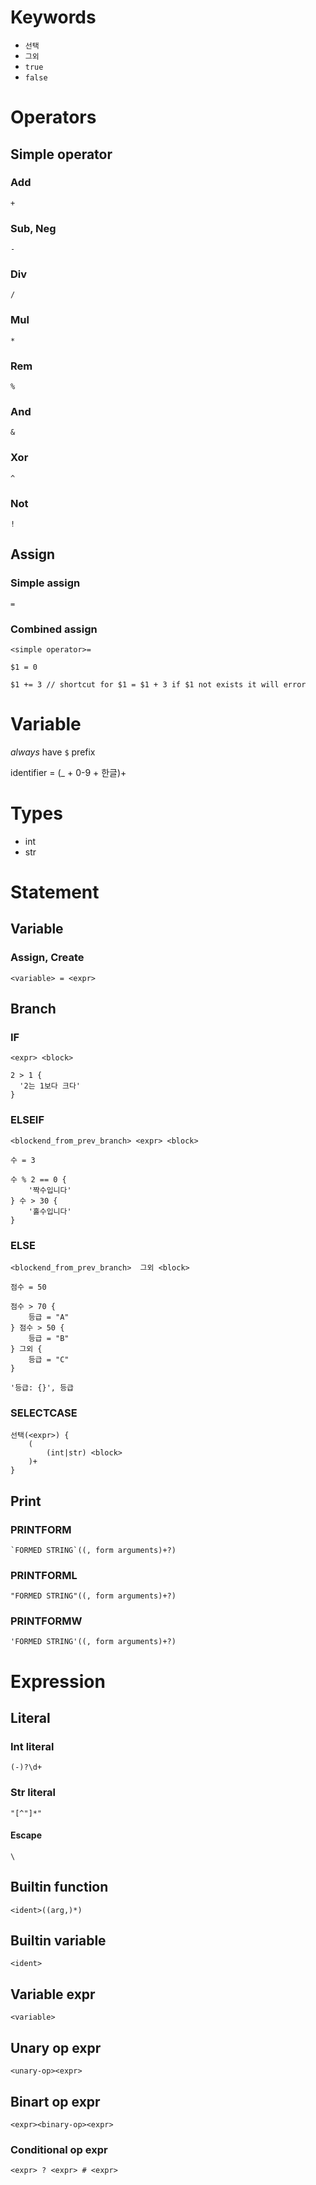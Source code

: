 # Keywords

- `선택`
- `그외`
- `true`
- `false`


# Operators

## Simple operator

### Add

`+`

### Sub, Neg

`-`

### Div

`/`

### Mul

`*`

### Rem

`%`

### And

`&`

### Xor

`^`

### Not

`!`


## Assign

### Simple assign

`=`

### Combined assign

`<simple operator>=`


```
$1 = 0

$1 += 3 // shortcut for $1 = $1 + 3 if $1 not exists it will error
```

# Variable

*always* have `$` prefix

identifier = (_ + 0-9 + 한글)+

# Types

- int
- str


# Statement

## Variable

### Assign, Create

```
<variable> = <expr>
```

## Branch

### IF

`<expr> <block>`

```
2 > 1 {
  '2는 1보다 크다'
}
```

### ELSEIF

`<blockend_from_prev_branch> <expr> <block>`

```
수 = 3

수 % 2 == 0 {
    '짝수입니다'
} 수 > 30 {
    '홀수입니다'
}
```

### ELSE

`<blockend_from_prev_branch>  그외 <block>`

```
점수 = 50

점수 > 70 {
    등급 = "A"
} 점수 > 50 {
    등급 = "B"
} 그외 {
    등급 = "C"
}

'등급: {}', 등급
```

### SELECTCASE

```
선택(<expr>) {
    (
        (int|str) <block>
    )+
}
```

## Print

### PRINTFORM

```
`FORMED STRING`((, form arguments)+?)
```

### PRINTFORML

```
"FORMED STRING"((, form arguments)+?)
```

### PRINTFORMW

```
'FORMED STRING'((, form arguments)+?)
```


# Expression

## Literal

### Int literal

`(-)?\d+`

### Str literal

`"[^"]*"`

#### Escape

`\`

## Builtin function

`<ident>((arg,)*)`

## Builtin variable

`<ident>`

## Variable expr

`<variable>`

## Unary op expr

`<unary-op><expr>`

## Binart op expr

`<expr><binary-op><expr>`


### Conditional op expr

`<expr> ? <expr> # <expr>`
